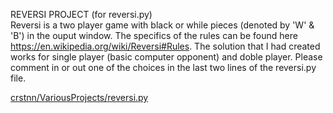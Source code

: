 REVERSI PROJECT (for reversi.py)<br />
Reversi is a two player game with black or while pieces (denoted by 'W' & 'B') in the ouput window. The specifics of the rules can be found here https://en.wikipedia.org/wiki/Reversi#Rules. 
The solution that I had created works for single player (basic computer opponent) and doble player.
Please comment in or out one of the choices in the last two lines of the reversi.py file.

[crstnn/VariousProjects/reversi.py](reversi.py)
